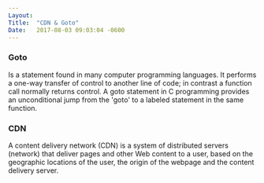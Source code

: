 ```yaml
---
Layout:	
Title:	"CDN & Goto"
Date:	2017-08-03 09:03:04 -0600
---
```


### Goto 
Is a statement found in many computer programming languages. 
It performs a one-way transfer of control to another line of code; in contrast a function call normally returns control.
A goto statement in C programming provides an unconditional jump from the 'goto' to a labeled statement in the same function.

### CDN
A content delivery network (CDN) is a system of distributed servers (network) that deliver pages and other Web content to a user, based on the geographic locations of the user, the origin of the webpage and the content delivery server.
